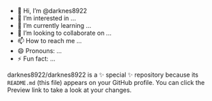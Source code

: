 - 👋 Hi, I’m @darknes8922
- 👀 I’m interested in ...
- 🌱 I’m currently learning ...
- 💞️ I’m looking to collaborate on ...
- 📫 How to reach me ...
- 😄 Pronouns: ...
- ⚡ Fun fact: ...


darknes8922/darknes8922 is a ✨ special ✨ repository because its `README.md` (this file) appears on your GitHub profile.
You can click the Preview link to take a look at your changes.

